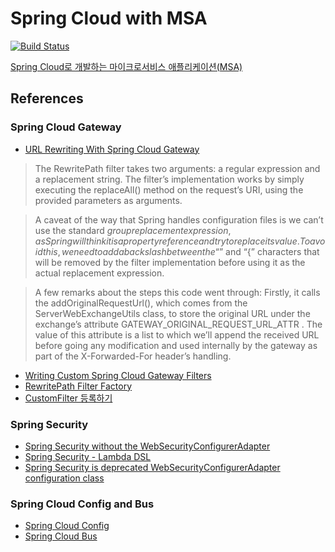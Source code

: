# Spring Cloud with MSA

[![Build Status](https://app.travis-ci.com/safecornerscoffee/spring-cloud-with-msa.svg?branch=master)](https://app.travis-ci.com/safecornerscoffee/spring-cloud-with-msa)


[Spring Cloud로 개발하는 마이크로서비스 애플리케이션(MSA)](https://www.inflearn.com/course/%EC%8A%A4%ED%94%84%EB%A7%81-%ED%81%B4%EB%9D%BC%EC%9A%B0%EB%93%9C-%EB%A7%88%EC%9D%B4%ED%81%AC%EB%A1%9C%EC%84%9C%EB%B9%84%EC%8A%A4/)

## References

### Spring Cloud Gateway
- [URL Rewriting With Spring Cloud Gateway](https://www.springcloud.io/post/2022-03/spring-cloud-gateway-url-rewriting/)
> The RewritePath filter takes two arguments: a regular expression and a replacement string. The filter’s implementation works by simply executing the replaceAll() method on the request’s URI, using the provided parameters as arguments.

> A caveat of the way that Spring handles configuration files is we can’t use the standard ${group} replacement expression, as Spring will think it is a property reference and try to replace its value. To avoid this, we need to add a backslash between the “$” and “{” characters that will be removed by the filter implementation before using it as the actual replacement expression.

> A few remarks about the steps this code went through: Firstly, it calls the addOriginalRequestUrl(), which comes from the ServerWebExchangeUtils class, to store the original URL under the exchange’s attribute GATEWAY_ORIGINAL_REQUEST_URL_ATTR . The value of this attribute is a list to which we’ll append the received URL before going any modification and used internally by the gateway as part of the X-Forwarded-For header’s handling.
- [Writing Custom Spring Cloud Gateway Filters](https://www.baeldung.com/spring-cloud-custom-gateway-filters)
- [RewritePath Filter Factory](https://docs.spring.io/spring-cloud-gateway/docs/current/reference/html/#the-rewritepath-gatewayfilter-factory)
- [CustomFilter 등록하기](https://wonit.tistory.com/500)

### Spring Security
- [Spring Security without the WebSecurityConfigurerAdapter](https://spring.io/blog/2022/02/21/spring-security-without-the-websecurityconfigureradapter)
- [Spring Security - Lambda DSL](https://spring.io/blog/2019/11/21/spring-security-lambda-dsl)
- [Spring Security is deprecated WebSecurityConfigurerAdapter configuration class](https://www.mo4tech.com/spring-security-is-deprecated-websecurityconfigureradapter-configuration-class.html)

### Spring Cloud Config and Bus
- [Spring Cloud Config](https://docs.spring.io/spring-cloud-config/docs/current/reference/html/)
- [Spring Cloud Bus](https://docs.spring.io/spring-cloud-bus/docs/current/reference/html/)
